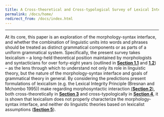 ```yaml
---
title: A Cross-theoretical and Cross-typological Survey of Lexical Integrity and the Morphology-Syntax Interface
permalink: /docs/home/
redirect_from: /docs/index.html
---
```


***

At its core, this paper is an exploration of the morphology-syntax interface, and whether the combination of linguistic units into words and phrases should be treated as distinct grammatical components or as parts of a uniform grammatical system. Specifically, the present survey takes lexicalism – a long-held theoretical position maintained by morphologists and syntacticians for over forty-eight years (outlined in [**Section 1.1**](http://jared-desjardins.github.io/LI/docs/1.1/) and [**1.2**](http://jared-desjardins.github.io/LI/docs/1.2/)) – as the lens through which to understand not only its role in linguistic theory, but the nature of the morphology-syntax interface and goals of grammatical theory in general. By considering the predictions present formulations of lexicalism (e.g. the Lexical Integrity Principle (Bresnan and Mchombo 1995)) make regarding morphosyntactic interaction [(**Section 2**)](http://jared-desjardins.github.io/LI/docs/2.1/), both cross-theoretically in [**Section 3**](http://jared-desjardins.github.io/LI/docs/3.2/) and cross-typologically in [**Section 4**](http://jared-desjardins.github.io/LI/docs/4.2/), it is shown that lexicalism does not properly characterize the morphology-syntax interface, and neither do linguistic theories based on lexicalist assumptions ([**Section 5**](http://jared-desjardins.github.io/LI/docs/5.1/)).
